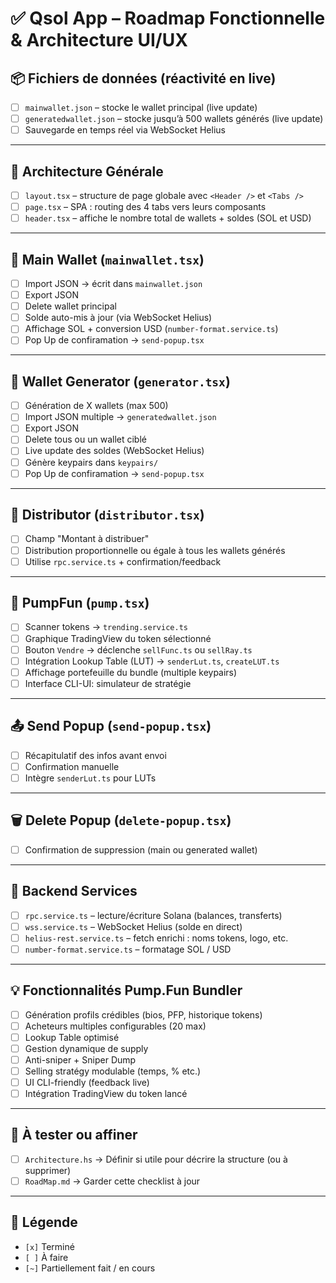 # ✅ Qsol App – Roadmap Fonctionnelle & Architecture UI/UX

## 📦 Fichiers de données (réactivité en live)

- [ ] `mainwallet.json` – stocke le wallet principal (live update)
- [ ] `generatedwallet.json` – stocke jusqu’à 500 wallets générés (live update)
- [ ] Sauvegarde en temps réel via WebSocket Helius

---

## 🧠 Architecture Générale

- [ ] `layout.tsx` – structure de page globale avec `<Header />` et `<Tabs />`
- [ ] `page.tsx` – SPA : routing des 4 tabs vers leurs composants
- [ ] `header.tsx` – affiche le nombre total de wallets + soldes (SOL et USD)

---

## 🧰 Main Wallet (`mainwallet.tsx`)

- [ ] Import JSON → écrit dans `mainwallet.json`
- [ ] Export JSON
- [ ] Delete wallet principal
- [ ] Solde auto-mis à jour (via WebSocket Helius)
- [ ] Affichage SOL + conversion USD (`number-format.service.ts`)
- [ ] Pop Up de confiramation → `send-popup.tsx`

---

## 🧪 Wallet Generator (`generator.tsx`)

- [ ] Génération de X wallets (max 500)
- [ ] Import JSON multiple → `generatedwallet.json`
- [ ] Export JSON
- [ ] Delete tous ou un wallet ciblé
- [ ] Live update des soldes (WebSocket Helius)
- [ ] Génère keypairs dans `keypairs/`
- [ ] Pop Up de confiramation → `send-popup.tsx`

---

## 🔁 Distributor (`distributor.tsx`)

- [ ] Champ "Montant à distribuer"
- [ ] Distribution proportionnelle ou égale à tous les wallets générés
- [ ] Utilise `rpc.service.ts` + confirmation/feedback

---

## 🚀 PumpFun (`pump.tsx`)

- [ ] Scanner tokens → `trending.service.ts`
- [ ] Graphique TradingView du token sélectionné
- [ ] Bouton `Vendre` → déclenche `sellFunc.ts` ou `sellRay.ts`
- [ ] Intégration Lookup Table (LUT) → `senderLut.ts`, `createLUT.ts`
- [ ] Affichage portefeuille du bundle (multiple keypairs)
- [ ] Interface CLI-UI: simulateur de stratégie

---

## 📤 Send Popup (`send-popup.tsx`)

- [ ] Récapitulatif des infos avant envoi
- [ ] Confirmation manuelle
- [ ] Intègre `senderLut.ts` pour LUTs

---

## 🗑 Delete Popup (`delete-popup.tsx`)

- [ ] Confirmation de suppression (main ou generated wallet)

---

## 🧠 Backend Services

- [ ] `rpc.service.ts` – lecture/écriture Solana (balances, transferts)
- [ ] `wss.service.ts` – WebSocket Helius (solde en direct)
- [ ] `helius-rest.service.ts` – fetch enrichi : noms tokens, logo, etc.
- [ ] `number-format.service.ts` – formatage SOL / USD

---

## 💡 Fonctionnalités Pump.Fun Bundler

- [ ] Génération profils crédibles (bios, PFP, historique tokens)
- [ ] Acheteurs multiples configurables (20 max)
- [ ] Lookup Table optimisé
- [ ] Gestion dynamique de supply
- [ ] Anti-sniper + Sniper Dump
- [ ] Selling stratégy modulable (temps, % etc.)
- [ ] UI CLI-friendly (feedback live)
- [ ] Intégration TradingView du token lancé

---

## 🧪 À tester ou affiner

- [ ] `Architecture.hs` → Définir si utile pour décrire la structure (ou à supprimer)
- [ ] `RoadMap.md` → Garder cette checklist à jour

---

## 🧩 Légende

- `[x]` Terminé  
- `[ ]` À faire  
- `[~]` Partiellement fait / en cours  
